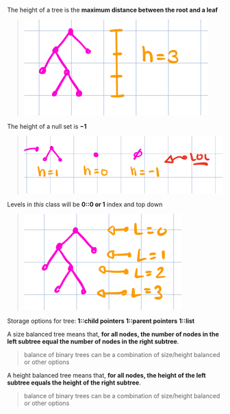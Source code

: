 The height of a tree is the **maximum distance between the root and a leaf**
> ![|200](z_attachments/Pasted%20image%2020250915112150.png)

The height of a null set is **$-1$**
> ![|300](z_attachments/Pasted%20image%2020250915112457.png)

Levels in *this* class will be **0::0 or 1** index and top down
> ![|300](z_attachments/Pasted%20image%2020250915112700.png)

Storage options for tree:
**1::child pointers**
**1::parent pointers**
**1::list**

A size balanced tree means that, **for all nodes, the number of nodes in the left subtree equal the number of nodes in the right subtree**.
> balance of binary trees can be a combination of size/height balanced or other options

A height balanced tree means that, **for all nodes, the height of the left subtree equals the height of the right subtree**.
> balance of binary trees can be a combination of size/height balanced or other options

